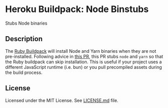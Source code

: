 # Heroku Buildpack: Node Binstubs
Stubs Node binaries

## Description
The [Ruby Buildpack](https://github.com/heroku/heroku-buildpack-ruby) will install Node and Yarn binaries when they are not pre-installed. Following advice in [this PR](https://github.com/heroku/heroku-buildpack-ruby/pull/1405), this PR stubs `node` and `yarn` so that the Ruby buildpack can skip installation. This is useful if your project uses a different JavaScript runtime (i.e. bun) or you pull precompiled assets during the build process.

## License
Licensed under the MIT License. See [LICENSE.md](LICENSE.md) file.
